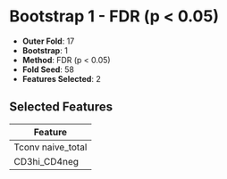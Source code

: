 # Bootstrap 1 - FDR (p < 0.05)

- **Outer Fold**: 17
- **Bootstrap**: 1
- **Method**: FDR (p < 0.05)
- **Fold Seed**: 58
- **Features Selected**: 2

## Selected Features

| Feature |
|---------|
| Tconv naive_total |
| CD3hi_CD4neg |
